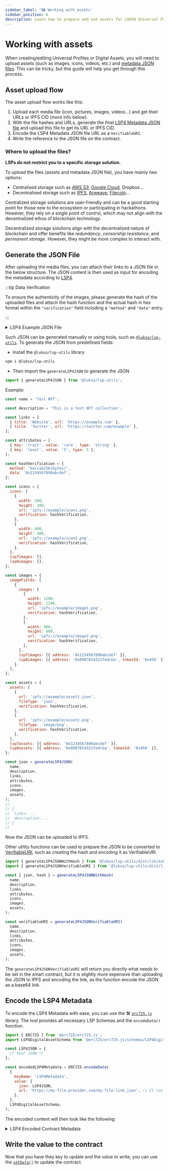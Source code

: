 ```yaml
---
sidebar_label: '🖼️ Working with assets'
sidebar_position: 6
description: Learn how to prepare and use assets for LUKSO Universal Profiles and digital assets (LSP7 / LSP8).
---
```


# Working with assets

When creating/editing Universal Profiles or Digital Assets, you will need to upload assets (such as images, icons, videos, etc.) and [metadata JSON files](../standards/tokens/LSP4-Digital-Asset-Metadata.md). This can be tricky, but this guide will help you get through this process.

## Asset upload flow

The asset upload flow works like this:

1. Upload each media file (icon, pictures, images, videos...) and get their URLs or IPFS CID (more info below).
2. With the file hashes and URLs, generate the final [LSP4 Metadata JSON file](https://github.com/lukso-network/LIPs/blob/main/LSPs/LSP-4-DigitalAsset-Metadata.md) and upload this file to get its URL or IPFS CID.
3. Encode the LSP4 Metadata JSON file URL as a `VerifiableURI`.
4. Write the reference to the JSON file on the contract.

### Where to upload the files?

**LSPs do not restrict you to a specific storage solution.**

To upload the files (assets and metadata JSON file), you have mainly two options:

- Centralised storage such as [AWS S3](https://aws.amazon.com/s3/), [Google Cloud](https://cloud.google.com/storage?hl=en), Dropbox...
- Decentralised storage such as [IPFS](https://ipfs.tech/), [Arweave](https://www.arweave.org/), [Filecoin](https://filecoin.io/)...

Centralized storage solutions are user-friendly and can be a good starting point for those new to the ecosystem or participating in hackathons. However, they rely on a single point of control, which may not align with the decentralized ethos of blockchain technology.

Decentralized storage solutions align with the decentralized nature of blockchain and offer benefits like _redundancy_, _censorship resistance_, and _permanent storage_. However, they might be more complex to interact with.

## Generate the JSON File

After uploading the media files, you can attach their links to a JSON file in the below structure. The JSON content is then used as input for encoding the metadata according to [LSP4](../standards/tokens/LSP4-Digital-Asset-Metadata.md#lsp4---digital-asset-metadata).

:::tip Data Verification

To ensure the authenticity of the images, please generate the hash of the uploaded files and attach the hash function and the actual hash in hex format within the `"verification"` field including a `"method"` and `"data"` entry.

:::

<details>
  <summary>LSP4 Example JSON File</summary>

```js
{
    "LSP4Metadata": {
      "name": "My Token Name",
      "description": "Sample Description",
      "links": [{ "title": "My Website", "url": "https://my.website.com" }],
      "icon": [
        {
          "width": 60,
          "height": 60,
          "url": "https://mycentralised-storage.com/filename.png"
        }
      ],
      "images": [
        [
          {
            "width": 1000,
            "height": 1000,
            "url": "https://centralised-cloud-storage.com/image.jpg",
            "verification": {
              "method": "keccak256(bytes)",
              "data": "0x<hashOfTheUploadedFile>"
            }

          }
          {
            "width": 500,
            "height": 500,
            "url": "ipfs://[IPFS-CID]",
            "verification": {
              "method": "keccak256(bytes)",
              "data": "0x<hashOfTheUploadedFile>"
            }

          }
        ]
      ],
      "assets": [],
      "attributes": [
        {
          "key": "Standard type",
          "value": "LSP",
          "type": "string"
        },
        {
          "key": "Standard number",
          "value": 4,
          "type": "number"
        }
      ]
    }
  }
```

</details>

Such JSON can be generated manually or using tools, such as [`@lukso/lsp-utils`](https://github.com/lukso-network/lsp-utils). To generate the JSON from predefined fields:

- Install the `@lukso/lsp-utils` library

```bash
npm i @lukso/lsp-utils
```

- Then import the `generateLSP4JSON` to generate the JSON

```js
import { generateLSP4JSON } from '@lukso/lsp-utils';
```

Example:

```js
const name = 'Test NFT';

const description = 'This is a test NFT collection';

const links = [
  { title: 'Website', url: 'https://example.com' },
  { title: 'Twitter', url: 'https://twitter.com/example' },
];

const attributes = [
  { key: 'trait', value: 'rare', type: 'string' },
  { key: 'level', value: '5', type: 5 },
];

const hashVerification = {
  method: 'keccak256(bytes)',
  data: '0x1234567890abcdef',
};

const icons = {
  icons: [
    {
      width: 200,
      height: 200,
      url: 'ipfs://example/icon1.png',
      verification: hashVerification,
    },
    {
      width: 400,
      height: 400,
      url: 'ipfs://example/icon2.png',
      verification: hashVerification,
    },
  ],
  lsp7images: [],
  lsp8images: [],
};

const images = {
  imageFields: [
    {
      images: [
        {
          width: 1200,
          height: 1200,
          url: 'ipfs://example/image1.png',
          verification: hashVerification,
        },
        {
          width: 800,
          height: 600,
          url: 'ipfs://example/image2.png',
          verification: hashVerification,
        },
      ],
      lsp7images: [{ address: '0x1234567890abcdef' }],
      lsp8images: [{ address: '0x0987654321fedcba', tokenId: '0x456' }],
    },
  ],
};

const assets = {
  assets: [
    {
      url: 'ipfs://example/asset1.json',
      fileType: 'json',
      verification: hashVerification,
    },
    {
      url: 'ipfs://example/asset2.png',
      fileType: 'image/png',
      verification: hashVerification,
    },
  ],
  lsp7assets: [{ address: '0x1234567890abcdef' }],
  lsp8assets: [{ address: '0x0987654321fedcba', tokenId: '0x456' }],
};

const json = generateLSP4JSON(
  name,
  description,
  links,
  attributes,
  icons,
  images,
  assets,
);
//
// {
//  links: ...
//  description:...
// }
//
```

Now the JSON can be uploaded to IPFS.

Other utility functions can be used to prepare the JSON to be converted to [VerifiableURI](https://github.com/lukso-network/LIPs/blob/main/LSPs/LSP-4-DigitalAsset-Metadata.md#lsp4metadata), such as creating the hash and encoding it as VerifiableURI.

```js
import { generateLSP4JSONWithHash } from '@lukso/lsp-utils/dist/lib/es6';
import { generateLSP4JSONVerifiableURI } from '@lukso/lsp-utils/dist/lib/es6';

const { json, hash } = generateLSP4JSONWithHash(
  name,
  description,
  links,
  attributes,
  icons,
  images,
  assets,
);

const verifiableURI = generateLSP4JSONVerifiableURI(
  name,
  description,
  links,
  attributes,
  icons,
  images,
  assets,
);
```

The `generateLSP4JSONVerifiableURI` will return you directly what needs to be set in the smart contract, but it is slightly more expensive than uploading the JSON to IPFS and encoding the link, as the function encode the JSON as a base64 link.

## Encode the LSP4 Metadata

To encode the LSP4 Metadata with ease, you can use the 🛠️ [`erc725.js`](../tools/erc725js/getting-started.md) library. The tool provides all necessary LSP Schemas and the `encodeData()` function.

```js
import { ERC725 } from '@erc725/erc725.js';
import LSP4DigitalAssetSchema from '@erc725/erc725.js/schemas/LSP4DigitalAsset.json';

const LSP4JSON = {
  /* Your JSON */
};

const encodedLSP4Metadata = ERC725.encodeData(
  {
    keyName: 'LSP4Metadata',
    value: {
      json: LSP4JSON,
      url: 'https://my-file-provider.com/my-file-link.json', // It can also be: ipfs://[CID]
    },
  },
  LSP4DigitalAssetSchema,
);
```

The encoded content will then look like the following:

<details>
  <summary>LSP4 Encoded Contract Metadata</summary>

```js
{
  keys: [
    '0x9afb95cacc9f95858ec44aa8c3b685511002e30ae54415823f406128b85b238e'
  ],
  values: [
    '0x00006f357c6a0020610be5a5ebf25a8323ed5a9d8735f78aaf97c7e3529da7249f17e1b4129636f3697066733a2f2f516d5154716865424c5a466e5155787535524473387441394a746b78665a714d42636d47643973756b587877526d'
  ]
}
```

</details>

## Write the value to the contract

Now that you have they key to update and the value to write, you can use the [`setData()`](../contracts/contracts/ERC725/ERC725.md#setdata) to update the contract.
